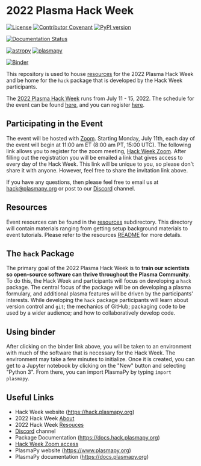 # 2022 Plasma Hack Week

[![License](https://img.shields.io/badge/License-BSD%202--Clause-blue.svg)](./LICENSE.md)
[![Contributor Covenant](https://img.shields.io/badge/Contributor%20Covenant-2.1-4baaaa.svg)](https://docs.plasmapy.org/en/latest/CODE_OF_CONDUCT.html)
[![PyPI version](https://img.shields.io/pypi/pyversions/plasmapy?style=flat&logo=python)](https://img.shields.io/pypi/pyversions/plasmapy?style=plastic)

[![Documentation Status](https://readthedocs.org/projects/hack-week/badge/?version=latest)](https://docs.hack.plasmapy.org/en/latest/?badge=latest)

[![astropy](http://img.shields.io/badge/powered%20by-AstroPy-orange.svg?style=flat)](http://www.astropy.org/)
[![plasmapy](http://img.shields.io/badge/powered%20by-PlasmaPy-ff2929.svg?style=flat)](http://www.plasmapy.org/)

[![Binder](https://mybinder.org/badge_logo.svg)](https://mybinder.org/v2/gh/PlasmaPy/hack-week/HEAD)

[2022-website]: https://hack.plasmpy.org/2022/about
[2022-schedule]: https://hack.plasmpy.org/2022/schedule
[2022-registration]: https://hack.plasmpy.org/2022/about
[2022-zoom]: https://us06web.zoom.us/meeting/register/tZMrd-6tqD0pEt21wrVM9DfQK91S1FgqqO_D
[Discord]: https://discord.gg/HdsZkp9M35
[resources]: ./resources

This repository is used to house [resources] for the 2022 Plasma Hack Week
and be home for the `hack` package that is developed by the Hack Week
participants.

The [2022 Plasma Hack Week][2022-website] runs from
July 11 - 15, 2022.  The schedule for the event can be found
[here][2022-schedule], and you can register
[here][2022-registration].

## Participating in the Event

The event will be hosted with [Zoom](https://zoom.us/).  Starting
Monday, July 11th, each day of the event will begin at 11:00 am ET
(8:00 am PT, 15:00 UTC).  The following link allows you to register for
the zoom meeting, [Hack Week Zoom][2022-zoom].  After filling out the
registration you will be emailed a link that gives access to every day
of the Hack Week.  This link will be unique to you, so please don't
share it with anyone.  However, feel free to share the invitation link above.

If you have any questions, then please feel free to email us at
hack@plasmapy.org or post to our [Discord] channel.

## Resources

Event resources can be found in the [resources] subdirectory.  This directory
will contain materials ranging from getting setup background materials
to event tutorials.  Please refer to the resources
[README](./resources/README.md) for more details.

## The `hack` Package

The primary goal of the 2022 Plasma Hack Week is to **train our scientists
so open-source software can thrive throughout the Plasma Community**.  To
do this, the Hack Week and participants will focus on developing a `hack`
package.  The central focus of the package will be on developing a plasma
formulary, and additional plasma features will be driven by the
participants' interests.  While developing the `hack` package participants
will learn about version control and `git`; the mechanics of GitHub;
packaging code to be used by a wider audience; and how to collaboratively
develop code.

## Using binder

After clicking on the binder link above, you will be taken to an
environment with much of the software that is necessary for the Hack
Week.  The environment may take a few minutes to initialize.  Once it is
created, you can get to a Jupyter notebook by clicking on the "New"
button and selecting "Python 3".  From there, you can import PlasmaPy by
typing `import plasmapy`.

## Useful Links

* Hack Week website (https://hack.plasmapy.org)
* 2022 Hack Week [About][2022-website]
* 2022 Hack Week [Resouces][resources]
* [Discord] channel
* Package Documentation (https://docs.hack.plasmapy.org)
* [Hack Week Zoom access][2022-zoom]
* PlasmaPy website (https://www.plasmapy.org)
* PlasmaPy documentation (https://docs.plasmapy.org)
